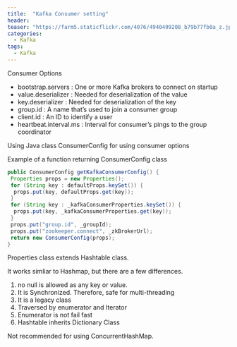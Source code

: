 ```yaml
---
title:  "Kafka Consumer setting"
header:
teaser: "https://farm5.staticflickr.com/4076/4940499208_b79b77fb0a_z.jpg"
categories:
  - Kafka
tags:
  - Kafka
---
```


Consumer Options

  - bootstrap.servers : One or more Kafka brokers to connect on startup
  - value.deserializer : Needed for deserialization of the value
  - key.deserializer : Needed for deserialization of the key
  - group.id : A name that’s used to join a consumer group
  - client.id : An ID to identify a user
  - heartbeat.interval.ms : Interval for consumer’s pings to the group coordinator

Using Java class ConsumerConfig for using consumer options

Example of a function returning ConsumerConfig class

```java
public ConsumerConfig getKafkaConsumerConfig() {
 Properties props = new Properties();
 for (String key : defaultProps.keySet()) {
  props.put(key, defaultProps.get(key));
 }
 for (String key : _kafkaConsumerProperties.keySet()) {
  props.put(key, _kafkaConsumerProperties.get(key));
 }
 props.put("group.id", _groupId);
 props.put("zookeeper.connect", _zkBrokerUrl);
 return new ConsumerConfig(props);
}
```

Properties class extends Hashtable class.

It works simliar to Hashmap, but there are a few differences.

  1. no null is allowed as any key or value.
  2. It is Synchronized. Therefore, safe for multi-threading
  3. It is a legacy class
  4. Traversed by enumerator and Iterator
  5. Enumerator is not fail fast
  6. Hashtable inherits Dictionary Class

Not recommended for using ConcurrentHashMap.



